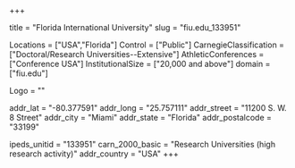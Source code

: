 
+++

title = "Florida International University"
slug = "fiu.edu_133951"

Locations = ["USA","Florida"]
Control = ["Public"]
CarnegieClassification = ["Doctoral/Research Universities--Extensive"]
AthleticConferences = ["Conference USA"]
InstitutionalSize = ["20,000 and above"]
domain = ["fiu.edu"]

Logo = ""

addr_lat = "-80.377591"
addr_long = "25.757111"
addr_street = "11200 S. W. 8 Street"
addr_city = "Miami"
addr_state = "Florida"
addr_postalcode = "33199"

ipeds_unitid = "133951"
carn_2000_basic = "Research Universities (high research activity)"
addr_country = "USA"
+++
    
